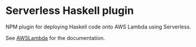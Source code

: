 # Serverless Haskell plugin

NPM plugin for deploying Haskell code onto AWS Lambda using Serverless.

See
[AWSLambda](https://hackage.haskell.org/package/serverless-haskell/docs/AWSLambda.html)
for the documentation.
